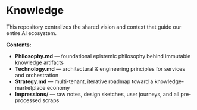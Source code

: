 # Knowledge

This repository centralizes the shared vision and context that guide our entire AI ecosystem.

**Contents:**
- **Philosophy.md** — foundational epistemic philosophy behind immutable knowledge artifacts  
- **Technology.md** — architectural & engineering principles for services and orchestration  
- **Strategy.md** — multi-tenant, iterative roadmap toward a knowledge-marketplace economy  
- **Impressions/** — raw notes, design sketches, user journeys, and all pre-processed scraps  
